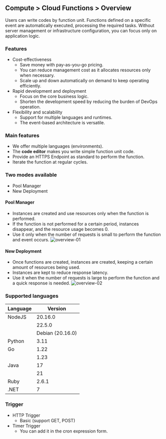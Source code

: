 ## Compute > Cloud Functions > Overview
Users can write codes by function unit. Functions defined on a specific event are automatically executed, processing the required tasks. Without server management or infrastructure configuration, you can focus only on application logic.

### Features
- Cost-effectiveness
    - Save money with pay-as-you-go pricing.
    - You can reduce management cost as it allocates resources only when necessary.
    - Scale up and down automatically on demand to keep operating efficiently.
- Rapid development and deployment
    - Focus on the core business logic.
    - Shorten the development speed by reducing the burden of DevOps operation.
- Flexibility and scalability
    - Support for multiple languages and runtimes.
    - The event-based architecture is versatile.

### Main features
- We offer multiple languages (environments).
- The **code editor** makes you write simple function unit code.
- Provide an HTTPS Endpoint as standard to perform the function.
- Iterate the function at regular cycles.

### Two modes available
- Pool Manager
- New Deployment
#### Pool Manager
- Instances are created and use resources only when the function is performed.
- If the function is not performed for a certain period, instances disappear, and the resource usage becomes 0.
- Use it only when the number of requests is small to perform the function and event occurs.
![overview-01](https://kr1-api-object-storage.nhncloudservice.com/v1/AUTH_2acdfabf4efe4efc8a04c00b348110c9/cdn_origin/prod_cloud_functions/2025-08-26/NHN%20Cloud_Guide%20overview_CloudFunctions_1_en.png)
#### New Deployment
- Once functions are created, instances are created, keeping a certain amount of resources being used.
- Instances are kept to reduce response latency.
- Use it when the number of requests is large to perform the function and a quick response is needed.
![overview-02](https://kr1-api-object-storage.nhncloudservice.com/v1/AUTH_2acdfabf4efe4efc8a04c00b348110c9/cdn_origin/prod_cloud_functions/2025-08-26/NHN%20Cloud_Guide%20overview_CloudFunctions_2_en.png)

### Supported languages
| Language     | Version       |
|----------|------------|
| NodeJS   | 20.16.0    |
|          | 22.5.0     |
|          | Debian (20.16.0)     |
| Python   | 3.11       |
| Go       | 1.22       |
|          | 1.23       |
| Java     | 17         |
|          | 21         |
| Ruby     | 2.6.1      |
| .NET     | 7          |

### Trigger
- HTTP Trigger
    - Basic (support GET, POST)
- Timer Trigger
    - You can add it in the cron expression form.